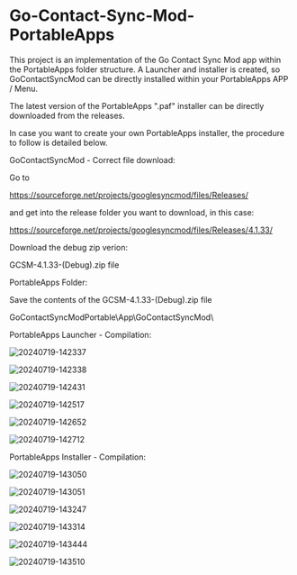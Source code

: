 # Go-Contact-Sync-Mod-PortableApps
This project is an implementation of the Go Contact Sync Mod app within the PortableApps folder structure.  A Launcher and installer is created, so GoContactSyncMod can be directly installed within your PortableApps APP / Menu.

The latest version of the PortableApps ".paf" installer can be directly downloaded from the releases.

In case you want to create your own PortableApps installer, the procedure to follow is detailed below.

GoContactSyncMod - Correct file download:

Go to 

https://sourceforge.net/projects/googlesyncmod/files/Releases/

and get into the release folder you want to download, in this case:

https://sourceforge.net/projects/googlesyncmod/files/Releases/4.1.33/

Download the debug zip verion:

GCSM-4.1.33-(Debug).zip file

PortableApps Folder:

Save the contents of the GCSM-4.1.33-(Debug).zip file

GoContactSyncModPortable\App\GoContactSyncMod\

PortableApps Launcher - Compilation:

![20240719-142337](https://github.com/user-attachments/assets/36af7d4f-a11b-4061-b243-13c277712407)

![20240719-142338](https://github.com/user-attachments/assets/50d099d4-97a0-4a2a-9fca-4b3f2beaaa4f)

![20240719-142431](https://github.com/user-attachments/assets/c2d87c4e-b929-47c7-b265-29223602b9b6)

![20240719-142517](https://github.com/user-attachments/assets/bd1f641d-b7b6-45af-886a-166ef24cba8f)

![20240719-142652](https://github.com/user-attachments/assets/6601d5ee-a1fb-409e-a36c-6b0240281775)

![20240719-142712](https://github.com/user-attachments/assets/b37d16cc-a4b5-481c-9ae6-66acb6c5b935)

PortableApps Installer - Compilation:

![20240719-143050](https://github.com/user-attachments/assets/f7aabc53-a2bf-4322-a599-b3eb4236110f)

![20240719-143051](https://github.com/user-attachments/assets/62603fb0-b358-4558-b669-9cab6830ebf7)

![20240719-143247](https://github.com/user-attachments/assets/32cccbb7-0f4e-40cf-880b-d58c5f8ca229)

![20240719-143314](https://github.com/user-attachments/assets/5e54a461-3590-4ace-bb87-57fee6e8d9ed)

![20240719-143444](https://github.com/user-attachments/assets/07558627-f4c1-47aa-8f20-2c562760913b)

![20240719-143510](https://github.com/user-attachments/assets/017d481d-e932-467f-9176-e01aa7cba304)
 
